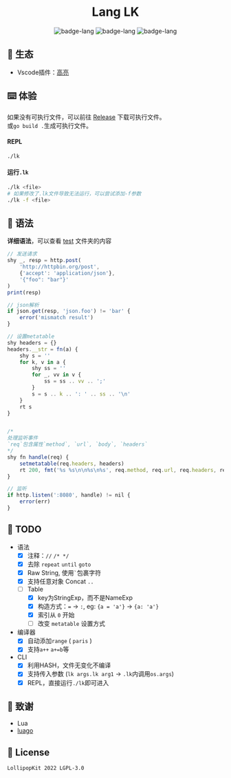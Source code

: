 <h1 align="center">Lang LK</h1>

<p align="center">
    <img alt="badge-lang" src="https://badgen.net/badge/Lang/LK/cyan">
    <img alt="badge-lang" src="https://badgen.net/badge/Lk/0.1.1/blue">
    <img alt="badge-lang" src="https://badgen.net/badge/Go/1.19/purple">
</p>

## 🌳 生态
- Vscode插件：[高亮](https://git.lolli.tech/lollipopkit/vscode-lang-lk-highlight)

## ⌨️ 体验
如果没有可执行文件，可以前往 [Release](https://github.com/LollipopKit/lang-lk/releases) 下载可执行文件。  
或`go build .`生成可执行文件。
#### REPL
`./lk`

#### 运行`.lk`
```bash
./lk <file>
# 如果修改了.lk文件导致无法运行，可以尝试添加-f参数
./lk -f <file>
```

## 📄 语法
**详细语法**，可以查看 [test](test) 文件夹的内容

```js
// 发送请求
shy _, resp = http.post(
    'http://httpbin.org/post', 
    {'accept': 'application/json'}, 
    '{"foo": "bar"}'
)
print(resp)

// json解析
if json.get(resp, 'json.foo') != 'bar' {
    error('mismatch result')
}

// 设置metatable
shy headers = {}
headers.__str = fn(a) {
    shy s = ''
    for k, v in a {
        shy ss = ''
        for _, vv in v {
            ss = ss .. vv .. ';'
        }
        s = s .. k .. ': ' .. ss .. '\n'
    }
    rt s
}


/*
处理监听事件
`req`包含属性`method`, `url`, `body`, `headers`
*/
shy fn handle(req) {
    setmetatable(req.headers, headers)
    rt 200, fmt('%s %s\n\n%s\n%s', req.method, req.url, req.headers, req.body)
}

// 监听
if http.listen(':8080', handle) != nil {
    error(err)
}
```

## 🔖 TODO
- 语法
  - [x] 注释：`//` `/* */`
  - [x] 去除 `repeat` `until` `goto`
  - [x] Raw String, 使用``` ` ```包裹字符
  - [x] 支持任意对象 Concat `..`
  - [ ] Table
    - [x] key为StringExp，而不是NameExp
    - [x] 构造方式：`=` -> `:`, eg: `{a = 'a'}` -> `{a: 'a'}`
    - [x] 索引从 `0` 开始
    - [ ] 改变 `metatable` 设置方式
- 编译器
  - [x] 自动添加`range` ( `paris` )
  - [x] 支持`a++` `a+=b`等
- CLI
  - [x] 利用HASH，文件无变化不编译
  - [x] 支持传入参数 (`lk args.lk arg1` -> `.lk`内调用`os.args`)
  - [x] REPL，直接运行`./lk`即可进入

## 💌 致谢
- Lua
- [luago](https://github.com/zxh0/luago-book)

## 📝 License
`LollipopKit 2022 LGPL-3.0`